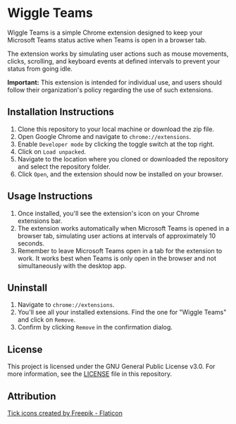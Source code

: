 # Wiggle Teams

Wiggle Teams is a simple Chrome extension designed to keep your Microsoft Teams status active when Teams is open in a browser tab. 

The extension works by simulating user actions such as mouse movements, clicks, scrolling, and keyboard events at defined intervals to prevent your status from going idle.

**Important:** This extension is intended for individual use, and users should follow their organization's policy regarding the use of such extensions.

## Installation Instructions

1. Clone this repository to your local machine or download the zip file.
2. Open Google Chrome and navigate to `chrome://extensions`.
3. Enable `Developer mode` by clicking the toggle switch at the top right.
4. Click on `Load unpacked`.
5. Navigate to the location where you cloned or downloaded the repository and select the repository folder.
6. Click `Open`, and the extension should now be installed on your browser.

## Usage Instructions

1. Once installed, you'll see the extension's icon on your Chrome extensions bar.
2. The extension works automatically when Microsoft Teams is opened in a browser tab, simulating user actions at intervals of approximately 10 seconds.
3. Remember to leave Microsoft Teams open in a tab for the extension to work. It works best when Teams is only open in the browser and not simultaneously with the desktop app.

## Uninstall

1. Navigate to `chrome://extensions`.
2. You'll see all your installed extensions. Find the one for "Wiggle Teams" and click on `Remove`.
3. Confirm by clicking `Remove` in the confirmation dialog.

## License

This project is licensed under the GNU General Public License v3.0. For more information, see the [LICENSE](LICENSE) file in this repository.

## Attribution

<a href="https://www.flaticon.com/free-icons/tick" title="tick icons">Tick icons created by Freepik - Flaticon</a>
